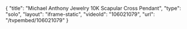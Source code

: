 {
    "title": "Michael Anthony Jewelry 10K Scapular Cross Pendant",
    "type": "solo",
    "layout": "iframe-static",
    "videoId": "106021079",
    "url": "\/tvpembed\/106021079"
}